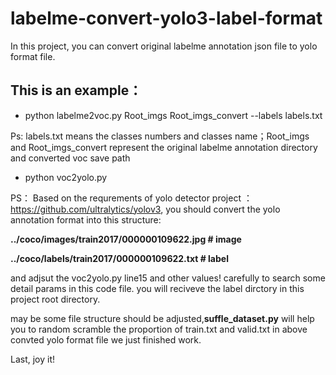 # labelme-convert-yolo3-label-format
In this project, you can convert original labelme annotation json file to yolo format file.


## This is an example：

- python labelme2voc.py Root_imgs Root_imgs_convert --labels labels.txt

Ps: labels.txt means the classes numbers and classes name；Root_imgs and Root_imgs_convert represent the original labelme annotation directory and converted voc save path

- python voc2yolo.py

PS： Based on the requrements of yolo detector project ：https://github.com/ultralytics/yolov3, you should convert the yolo annotation format into this structure:

**../coco/images/train2017/000000109622.jpg  # image**

**../coco/labels/train2017/000000109622.txt  # label**

and adjsut the voc2yolo.py line15 and other values! carefully to search some detail params in this code file. you will reciveve the label dirctory in this project root directory.

may be some file structure should be adjusted,**suffle_dataset.py** will help you to random scramble the proportion of train.txt and valid.txt in above convted yolo format file we just finished work.

Last, joy it!
